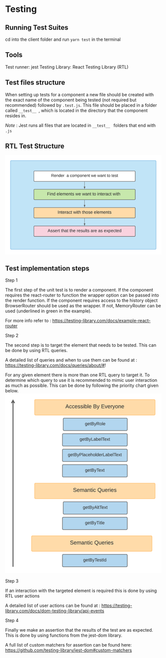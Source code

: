 # Testing


## Running Test Suites


cd into the client folder and run `yarn test` in the terminal

## Tools

Test runner: jest
Testing Library:  React Testing Library (RTL)

## Test files structure

When setting up tests for a component a new file should be created with the exact name of the component being tested (not required but recommended) followed by `.test.js`. This file should be placed in a folder called `__test__ `, which is located in the directory that the component resides in.

*Note* :
Jest runs all files that are located in `__test__ ` folders that end with `.js`

## RTL Test Structure

![alt text](./RTL%20structure.png)

## Test implementation steps

Step 1

The first step of the unit test is to render a component. If the component requires the react-router  to function the wrapper option can be passed into the render function. If the component requires access  to the history object BrowserRouter should be used as the wrapper. If not, MemoryRouter can be used (underlined in green in the example).  

For more info refer to : https://testing-library.com/docs/example-react-router


Step 2

The second step is to target the element that needs to be tested. This can be done by using RTL queries.

A detailed list of queries and when to use them can be found at : https://testing-library.com/docs/queries/about/#!

For any given element there is more than one RTL query to target it. To determine which query to use it is recommended to mimic user interaction as much as possible. This can be done by following the priority chart given below. 
![alt text](./query%20priority.png)


Step 3

If an interaction with the targeted element is required this is done by using RTL user actions

A detailed list of user actions can be found at : https://testing-library.com/docs/dom-testing-library/api-events

Step 4

Finally we make an assertion that the results of the test are as expected. This is done by using functions from the jest-dom library. 

A full list of custom matchers for assertion can be found here: https://github.com/testing-library/jest-dom#custom-matchers


